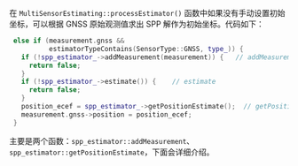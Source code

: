 

在 `MultiSensorEstimating::processEstimator()` 函数中如果没有手动设置初始坐标，可以根据 GNSS 原始观测值求出 SPP 解作为初始坐标。代码如下：

```C++
 else if (measurement.gnss && 
          estimatorTypeContains(SensorType::GNSS, type_)) {
   if (!spp_estimator_->addMeasurement(measurement)) {   // addMeasurement
     return false;
   }
   if (!spp_estimator_->estimate()) {    // estimate
     return false;
   }
   position_ecef = spp_estimator_->getPositionEstimate();  // getPositionEstimate
   measurement.gnss->position = position_ecef;
 }
```

主要是两个函数：`spp_estimator::addMeasurement`、`spp_estimator::getPositionEstimate`，下面会详细介绍。

